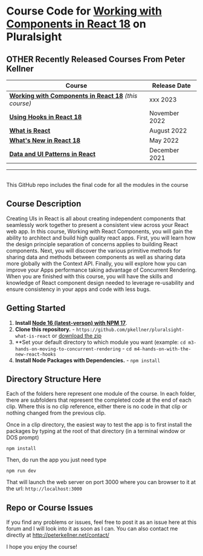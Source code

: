 # Course Code for [Working with Components in React 18](http://www.pluralsight.com/courses/react-18-working-components) on Pluralsight


## OTHER Recently Released Courses From Peter Kellner

| **Course**                                                                           | Release Date  |
|-------------------------------------------------------------------------------------------------------------------------------|---------------|
| **[Working with Components in React 18](https://pluralsight.com/courses/react-18-working-components/)**   *(this course)*     | xxx 2023      |
| **[Using Hooks in React 18](https://pluralsight.com/courses/react-18-using-hooks/)**                                          | November 2022 |
| **[What is React](https://pluralsight.com/courses/react-what-is/)**                                                           | August 2022   |
| **[What's New in React 18](https://pluralsight.com/courses/react-18-whats-new/)**                                             | May 2022      |
| **[Data and UI Patterns in React](https://github.com/pkellner/pluralsight-building-essential-ui-data-elements-in-react/)**    | December 2021 |

<hr/>

<br/>
This GitHub repo includes the final code for all the modules in the course 

## Course Description

Creating UIs in React is all about creating independent components that seamlessly work together to present a consistent view across your React web app. In this course, Working with React Components, you will gain the ability to architect and build high quality react apps. First, you will learn how the design principle separation of concerns applies to building React components. Next, you will discover the various primitive methods for sharing data and methods between components as well as sharing data more globally with the Context API. Finally, you will explore how you can improve your Apps performance taking advantage of Concurrent Rendering. When you are finished with this course, you will have the skills and knowledge of React component design needed to leverage re-usability and ensure consistency in your apps and code with less bugs.

## Getting Started
1. **Install [Node 16 (latest-verson) with NPM 17](https://nodejs.org)**.
2. **Clone this repository.** - `https://github.com/pkellner/pluralsight-what-is-react` or [download the zip](https://github.com/pkellner/pluralsight-what-is-react/archive/master.zip)
3. **Set your default directory to which module you want (example: `cd m3-hands-on-moving-to-concurrent-rendering` - `cd m4-hands-on-with-the-new-react-hooks`
4. **Install Node Packages with Dependencies.** - `npm install`



## Directory Structure Here

Each of the folders here represent one module of the course.  In each folder, there are subfolders that represent the completed code at the end of each clip. Where this is no clip reference, either there is no code in that clip or nothing changed from the previous clip.

Once in a clip directory, the easiest way to test the app is to first install the packages by typing at the root of that directory (in a terminal window or DOS prompt)

`npm install`

Then, do run the app you just need type

`npm run dev`

That will launch the web server on port 3000 where you can browser to it at the url: `http://localhost:3000`


## Repo or Course Issues

If you find any problems or issues, feel free to post it as an issue here at this forum and I will look into it as soon as I can. You can also contact me directly at http://peterkellner.net/contact/ 

I hope you enjoy the course!











